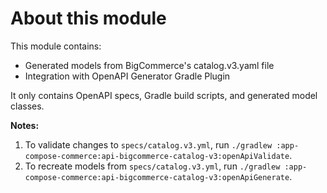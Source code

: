 # About this module
This module contains:
- Generated models from BigCommerce's catalog.v3.yaml file
- Integration with OpenAPI Generator Gradle Plugin

It only contains OpenAPI specs, Gradle build scripts, and generated model classes.
  
**Notes:**
1. To validate changes to `specs/catalog.v3.yml`, run `./gradlew :app-compose-commerce:api-bigcommerce-catalog-v3:openApiValidate`.  
1. To recreate models from `specs/catalog.v3.yml`, run `./gradlew :app-compose-commerce:api-bigcommerce-catalog-v3:openApiGenerate`.